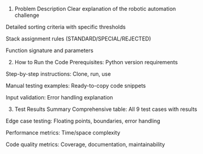 1. Problem Description 
Clear explanation of the robotic automation challenge

Detailed sorting criteria with specific thresholds

Stack assignment rules (STANDARD/SPECIAL/REJECTED)

Function signature and parameters

2. How to Run the Code 
Prerequisites: Python version requirements

Step-by-step instructions: Clone, run, use

Manual testing examples: Ready-to-copy code snippets

Input validation: Error handling explanation

3. Test Results Summary 
Comprehensive table: All 9 test cases with results

Edge case testing: Floating points, boundaries, error handling

Performance metrics: Time/space complexity

Code quality metrics: Coverage, documentation, maintainability
